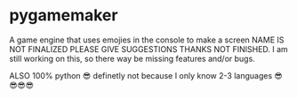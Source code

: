 # pygamemaker
A game engine that uses emojies in the console to make a screen
NAME IS NOT FINALIZED PLEASE GIVE SUGGESTIONS THANKS
NOT FINISHED. I am still working on this, so there way be missing features and/or bugs.

ALSO 100% python 😎 definetly not because I only know 2-3 languages 😎😎😎😎
